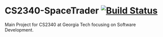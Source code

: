 # CS2340-SpaceTrader [![Build Status](https://travis-ci.org/Ryanm14/CS2340-SpaceTrader.svg?branch=master)](https://travis-ci.org/Ryanm14/CS2340-SpaceTrader)
Main Project for CS2340 at Georgia Tech focusing on Software Development.

